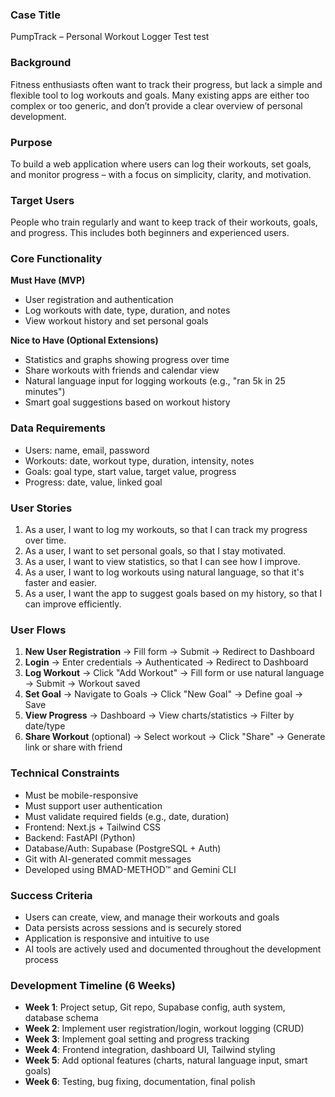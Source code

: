 ### Case Title
PumpTrack – Personal Workout Logger
Test test 

### Background
Fitness enthusiasts often want to track their progress, but lack a simple and flexible tool to log workouts and goals. Many existing apps are either too complex or too generic, and don’t provide a clear overview of personal development.

### Purpose
To build a web application where users can log their workouts, set goals, and monitor progress – with a focus on simplicity, clarity, and motivation.

### Target Users
People who train regularly and want to keep track of their workouts, goals, and progress. This includes both beginners and experienced users.

### Core Functionality
**Must Have (MVP)**
- User registration and authentication
- Log workouts with date, type, duration, and notes
- View workout history and set personal goals

**Nice to Have (Optional Extensions)**
- Statistics and graphs showing progress over time
- Share workouts with friends and calendar view
- Natural language input for logging workouts (e.g., "ran 5k in 25 minutes")
- Smart goal suggestions based on workout history

### Data Requirements
- Users: name, email, password
- Workouts: date, workout type, duration, intensity, notes
- Goals: goal type, start value, target value, progress
- Progress: date, value, linked goal

### User Stories
1. As a user, I want to log my workouts, so that I can track my progress over time.
2. As a user, I want to set personal goals, so that I stay motivated.
3. As a user, I want to view statistics, so that I can see how I improve.
4. As a user, I want to log workouts using natural language, so that it's faster and easier.
5. As a user, I want the app to suggest goals based on my history, so that I can improve efficiently.

### User Flows
1. **New User Registration** → Fill form → Submit → Redirect to Dashboard
2. **Login** → Enter credentials → Authenticated → Redirect to Dashboard
3. **Log Workout** → Click "Add Workout" → Fill form or use natural language → Submit → Workout saved
4. **Set Goal** → Navigate to Goals → Click "New Goal" → Define goal → Save
5. **View Progress** → Dashboard → View charts/statistics → Filter by date/type
6. **Share Workout** (optional) → Select workout → Click "Share" → Generate link or share with friend

### Technical Constraints
- Must be mobile-responsive
- Must support user authentication
- Must validate required fields (e.g., date, duration)
- Frontend: Next.js + Tailwind CSS
- Backend: FastAPI (Python)
- Database/Auth: Supabase (PostgreSQL + Auth)
- Git with AI-generated commit messages
- Developed using BMAD-METHOD™ and Gemini CLI

### Success Criteria
- Users can create, view, and manage their workouts and goals
- Data persists across sessions and is securely stored
- Application is responsive and intuitive to use
- AI tools are actively used and documented throughout the development process

### Development Timeline (6 Weeks)
- **Week 1**: Project setup, Git repo, Supabase config, auth system, database schema
- **Week 2**: Implement user registration/login, workout logging (CRUD)
- **Week 3**: Implement goal setting and progress tracking
- **Week 4**: Frontend integration, dashboard UI, Tailwind styling
- **Week 5**: Add optional features (charts, natural language input, smart goals)
- **Week 6**: Testing, bug fixing, documentation, final polish
